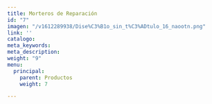 ```yaml
---
title: Morteros de Reparación
id: "7"
imagen: "/v1612289938/Dise%C3%B1o_sin_t%C3%ADtulo_16_naootn.png"
link: ''
catalogo: 
meta_keywords: 
meta_description: 
weight: "9"
menu:
  principal:
    parent: Productos
    weight: 7

---
```

